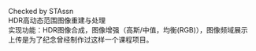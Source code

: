 Checked by STAssn                
HDR高动态范围图像重建与处理                
实现功能：HDR图像合成，图像增强（高斯/中值，均衡(RGB)），图像频域展示             
上传是为了纪念曾经制作过这样一个课程项目。
